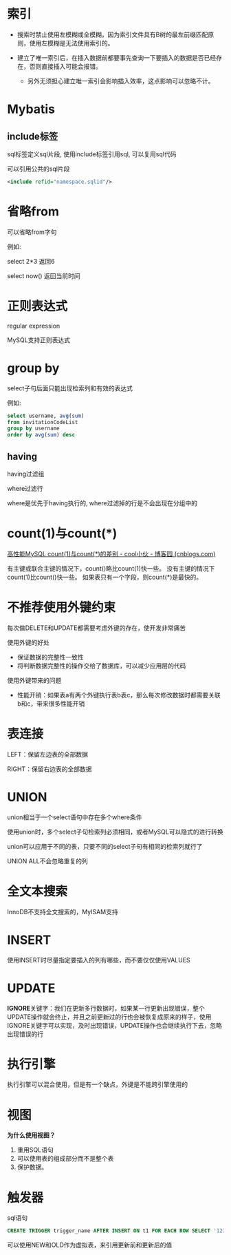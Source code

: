 # 索引

- 搜索时禁止使用左模糊或全模糊，因为索引文件具有B树的最左前缀匹配原则，使用左模糊是无法使用索引的。

- 建立了唯一索引后，在插入数据前都要事先查询一下要插入的数据是否已经存在，否则直接插入可能会报错。
  - 另外无须担心建立唯一索引会影响插入效率，这点影响可以忽略不计。

# Mybatis

## include标签

sql标签定义sql片段, 使用include标签引用sql, 可以复用sql代码

可以引用公共的sql片段

```xml
<include refid="namespace.sqlid"/>
```

# 省略from

可以省略from字句

例如:

select 2*3   返回6

select now()  返回当前时间

# 正则表达式

regular expression

MySQL支持正则表达式

# group by

select子句后面只能出现检索列和有效的表达式

例如:

```sql
select username, avg(sum)
from invitationCodeList
group by username
order by avg(sum) desc
```

## having

having过滤组

where过滤行

where是优先于having执行的, where过滤掉的行是不会出现在分组中的

# count(1)与count(*)

[高性能MySQL count(1)与count(*)的差别 - cool小伙 - 博客园 (cnblogs.com)](https://www.cnblogs.com/xiaozengzeng/p/12078845.html)

有主键或联合主键的情况下，count()略比count(1)快一些。 
没有主键的情况下count(1)比count()快一些。 
如果表只有一个字段，则count(*)是最快的。

# 不推荐使用外键约束

每次做DELETE和UPDATE都需要考虑外键的存在，使开发非常痛苦

使用外键的好处

- 保证数据的完整性一致性
- 将判断数据完整性的操作交给了数据库，可以减少应用层的代码

使用外键带来的问题

- 性能开销：如果表a有两个外键执行表b表c，那么每次修改数据时都需要关联b和c，带来很多性能开销

# 表连接

LEFT：保留左边表的全部数据

RIGHT：保留右边表的全部数据

# UNION

union相当于一个select语句中存在多个where条件

使用union时，多个select子句检索列必须相同，或者MySQL可以隐式的进行转换

union可以应用于不同的表，只要不同的select子句有相同的检索列就行了

UNION ALL不会忽略重复的列

# 全文本搜索

InnoDB不支持全文搜索的，MyISAM支持

# INSERT

使用INSERT时尽量指定要插入的列有哪些，而不要仅仅使用VALUES

# UPDATE

**IGNORE**关键字：我们在更新多行数据时，如果某一行更新出现错误，整个UPDATE操作就会终止，并且之前更新过的行也会被恢复成原来的样子，使用IGNORE关键字可以实现，及时出现错误，UPDATE操作也会继续执行下去，忽略出现错误的行

# 执行引擎

执行引擎可以混合使用，但是有一个缺点，外键是不能跨引擎使用的

# 视图

**为什么使用视图？**

1. 重用SQL语句
2. 可以使用表的组成部分而不是整个表
3. 保护数据。

# 触发器

sql语句

```sql
CREATE TRIGGER trigger_name AFTER INSERT ON t1 FOR EACH ROW SELECT '123'
```

可以使用NEW和OLD作为虚拟表，来引用更新前和更新后的值









